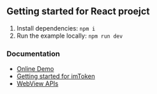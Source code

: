## Getting started for React proejct

1. Install dependencies: `npm i`
2. Run the example locally: `npm run dev`

### Documentation

- [Online Demo](https://token-example-react.vercel.app/)
- [Getting started for imToken](https://imtoken.gitbook.io/developers/products/webview/development-guide-for-imtoken-dapp)
- [WebView APIs](https://imtoken.gitbook.io/developers/products/webview)
